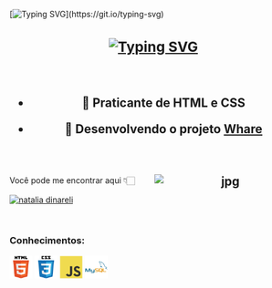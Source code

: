 [![Typing SVG](https://readme-typing-svg.herokuapp.com/?color=DDDD&size=35&center=true&vCenter=true&width=1000&lines=Oii+👋,+Seja+Bem+Vindo!+;Sou+Ricardo+Vasconcelos.)](https://git.io/typing-svg)

<article class="markdown-body entry-content container-lg f5" itemprop="text"><h1 align="center" dir="auto"><a id="user-content-hi--im-dinareli" class="anchor" aria-hidden="true" href="#hi--im-dinareli">

<h3 align="center" dir="auto"<a href="https://git.io/typing-svg"><img src="https://readme-typing-svg.demolab.com?font=Fira+Code&pause=1000&color=DDDD&center=true&vCenter=true&width=435&lines=Estudante+de+programa%C3%A7%C3%A3o;Front-End+%2B+Back-End" alt="Typing SVG" /></a></h3>
<ul dir="auto"><br>
<li>
<p dir="auto"><g-emoji class="g-emoji" alias="seedling" fallback-src="https://github.githubassets.com/images/icons/emoji/unicode/1f331.png">🌱</g-emoji> Praticante de <strong>HTML e CSS</strong></p>
</li>
<li>
<p dir="auto"><g-emoji class="g-emoji" alias="mailbox" fallback-src="https://github.githubassets.com/images/icons/emoji/unicode/1f4eb.png">📖</g-emoji> Desenvolvendo o projeto <strong><a href="https://github.com/RicardoVascL/Whare">Whare</a></strong></p>
</li>
</ul>

<br>

<p><a target="_blank" rel="noopener noreferrer" href="https://camo.githubusercontent.com/c0c3a0760beb8ab3cc755c5b6f28b3daffe5943783d719c4433dd5c1a352086c/68747470733a2f2f36342e6d656469612e74756d626c722e636f6d2f35613936346333386664366439653538643264363537396563343130323337652f74756d626c725f6e356a7a786c594f4456317370366532766f315f72315f3430302e67696676"><img align="right" alt="jpg" width="250px" src="https://camo.githubusercontent.com/c0c3a0760beb8ab3cc755c5b6f28b3daffe5943783d719c4433dd5c1a352086c/68747470733a2f2f36342e6d656469612e74756d626c722e636f6d2f35613936346333386664366439653538643264363537396563343130323337652f74756d626c725f6e356a7a786c594f4456317370366532766f315f72315f3430302e67696676" data-canonical-src="https://64.media.tumblr.com/5a964c38fd6d9e58d2d6579ec410237e/tumblr_n5jzxlYODV1sp6e2vo1_r1_400.gifv" style="max-width: 100%;"></a></p>

<h3 align="left" dir="auto"><a id="user-content-connect-with-me" class="anchor" aria-hidden="true" href="#connect-with-me"></a></h3>
Você pode me encontrar aqui 👇🏻
<p align="left" dir="auto">
<a href="https://www.linkedin.com/in/ric-vas-lim/" rel="nofollow"><img align="center" src="https://raw.githubusercontent.com/rahuldkjain/github-profile-readme-generator/master/src/images/icons/Social/linked-in-alt.svg" alt="natalia dinareli" height="30" width="40" style="max-width: 100%;"></a>
</p><br>

<h3 align="left" dir="auto"><a id="user-content-languages-and-tools" class="anchor" aria-hidden="true" href="#languages-and-tools">
</a>Conhecimentos:</h3>

<p align="left" dir="auto">
<a href="https://www.w3.org/html/" rel="nofollow"> <img src="https://raw.githubusercontent.com/devicons/devicon/master/icons/html5/html5-original-wordmark.svg" alt="html5" width="40" height="40" style="max-width: 100%;"></a> 
<a href="https://www.w3schools.com/css/" rel="nofollow"> <img src="https://raw.githubusercontent.com/devicons/devicon/master/icons/css3/css3-original-wordmark.svg" alt="css3" width="40" height="40" style="max-width: 100%;"></a> 
<a href="https://developer.mozilla.org/en-US/docs/Web/JavaScript" rel="nofollow"> <img src="https://raw.githubusercontent.com/devicons/devicon/master/icons/javascript/javascript-original.svg" alt="javascript" width="40" height="40" style="max-width: 100%;"></a>
<a href="https://www.mysql.com/" rel="nofollow"> <img src="https://raw.githubusercontent.com/devicons/devicon/master/icons/mysql/mysql-original-wordmark.svg" alt="mysql" width="40" height="40" style="max-width: 100%;"></a>
</p>

<div>

<a href="https://github.com/RicardoVascL">
  
</a>

</div>

</article>
